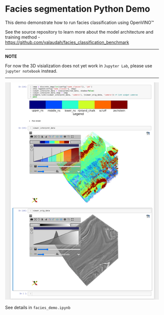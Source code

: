 # Facies segmentation Python Demo

This demo demonstrate how to run facies classification using OpenVINO&trade;

See the source repository to learn more about the model architecture and training method - https://github.com/yalaudah/facies_classification_benchmark

---
**NOTE**

For now the 3D visialization does not yet work in `Jupyter Lab`, please use `jupyter notebook` instead.

---

![img](demo.png)

See details in `facies_demo.ipynb` 

